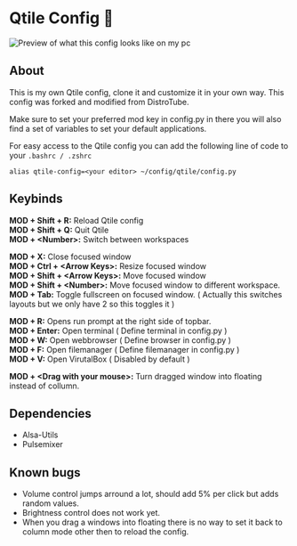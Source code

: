 # Qtile Config 🔧
![Preview of what this config looks like on my pc](https://imgur.com/A5uXyj9.jpg)
## About
This is my own Qtile config, clone it and customize it in your own way. This config was forked and modified from DistroTube. 

Make sure to set your preferred mod key in config.py in there you will also find a set of variables to set your default applications.

For easy access to the Qtile config you can add the following line of code to your `.bashrc / .zshrc`

    alias qtile-config=<your editor> ~/config/qtile/config.py


## Keybinds
**MOD + Shift + R:** Reload Qtile config  
**MOD + Shift + Q:** Quit Qtile  
**MOD + \<Number>:** Switch between workspaces  

**MOD + X:** Close focused window  
**MOD + Ctrl + \<Arrow Keys>:** Resize focused window  
**MOD + Shift + \<Arrow Keys>:** Move focused window  
**MOD + Shift + \<Number>:** Move focused window to different workspace.  
**MOD + Tab:** Toggle fullscreen on focused window. ( Actually this switches layouts but we only have 2 so this toggles it )  

**MOD + R:** Opens run prompt at the right side of topbar.   
**MOD + Enter:** Open terminal ( Define terminal in config.py )  
**MOD + W:** Open webbrowser ( Define browser in config.py )  
**MOD + F:** Open filemanager ( Define filemanager in config.py )  
**MOD +  V:** Open VirutalBox ( Disabled by default )

**MOD + \<Drag with your mouse>:** Turn dragged window into floating instead of collumn.



## Dependencies  

 - Alsa-Utils  
 - Pulsemixer  

## Known bugs
- Volume control jumps arround a lot, should add 5% per click but adds random values.
- Brightness control does not work yet.
- When you drag a windows into floating there is no way to set it back to column mode other then to reload the config.
